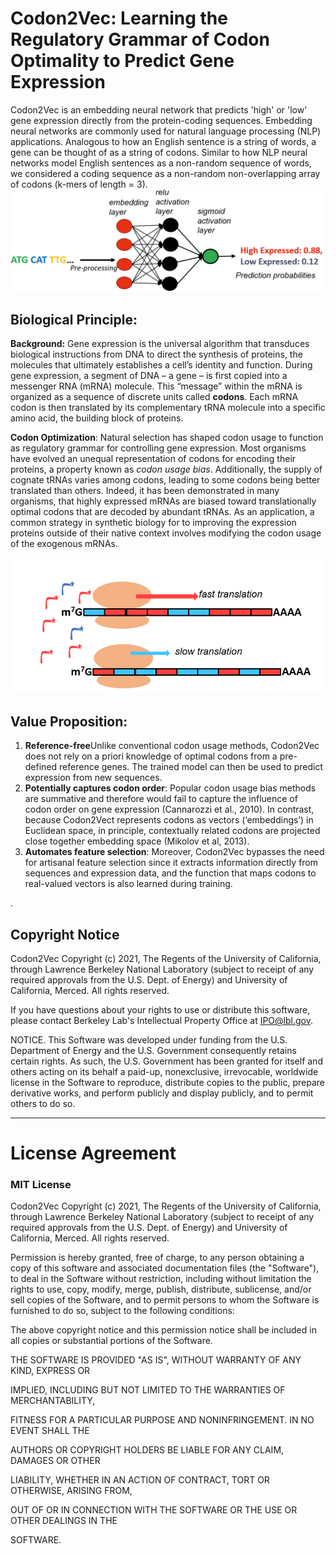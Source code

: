 # Codon2Vec: Learning the Regulatory Grammar of Codon Optimality to Predict Gene Expression
Codon2Vec is an embedding neural network that predicts 'high' or 'low' gene expression directly from the protein-coding sequences. Embedding neural networks are commonly used for natural language processing (NLP) applications. Analogous to how an English sentence is a string of words,  a gene can be thought of as a string of codons. Similar to how NLP neural networks model English sentences as a non-random sequence of words, we considered a coding sequence as a non-random non-overlapping array of codons (k-mers of length = 3).
![C2V Schema](/C2V_schema.png)

## Biological Principle: 
**Background:** Gene expression is the universal algorithm that transduces biological instructions from DNA to direct the synthesis of proteins, the molecules that ultimately establishes a cell’s identity and function. During gene expression, a segment of DNA – a gene – is first copied into a messenger RNA (mRNA) molecule. This “message” within the mRNA is organized as a sequence of discrete units called <b>codons</b>. Each mRNA codon is then translated by its complementary tRNA molecule into a specific amino acid, the building block of proteins. 
 
**Codon Optimization**: Natural selection has shaped codon usage to function as regulatory grammar for controlling gene expression. Most organisms have evolved an unequal representation of codons for encoding their proteins, a property known as <i>codon usage bias</i>. Additionally, the supply of cognate tRNAs varies among codons, leading to some codons being better translated than others. Indeed, it has been demonstrated in many organisms, that highly expressed mRNAs are biased toward translationally optimal codons that are decoded by abundant tRNAs. As an application, a common strategy in synthetic biology for to improving the expression proteins outside of their native context involves modifying the codon usage of the exogenous mRNAs.

![C2V Schema](/Codon_optimality.png)


## Value Proposition:
1. **Reference-free**Unlike conventional codon usage methods, Codon2Vec does not rely on a priori knowledge of optimal codons from a pre-defined reference genes. The trained model can then be used to predict expression from new sequences.
2. **Potentially captures codon order**: Popular codon usage bias methods are summative and therefore would fail to capture the influence of codon order on gene expression (Cannarozzi et al., 2010). In contrast, because Codon2Vect represents codons as vectors (‘embeddings’) in Euclidean space, in principle, contextually related codons are projected close together embedding space (Mikolov et al, 2013). 
3. **Automates feature selection**:  Moreover, Codon2Vec bypasses the need for artisanal feature selection since it extracts information directly from sequences and expression data, and the function that maps codons to real-valued vectors is also learned during training.

. 




## Copyright Notice 

Codon2Vec Copyright (c) 2021, The Regents of the University of California,
through Lawrence Berkeley National Laboratory (subject to receipt of any
required approvals from the U.S. Dept. of Energy) and University of
California, Merced. All rights reserved.

If you have questions about your rights to use or distribute this software,
please contact Berkeley Lab's Intellectual Property Office at
IPO@lbl.gov.

NOTICE.  This Software was developed under funding from the U.S. Department
of Energy and the U.S. Government consequently retains certain rights.  As
such, the U.S. Government has been granted for itself and others acting on
its behalf a paid-up, nonexclusive, irrevocable, worldwide license in the
Software to reproduce, distribute copies to the public, prepare derivative 
works, and perform publicly and display publicly, and to permit others to do so.


****************************
# License Agreement 

### MIT License

Codon2Vec Copyright (c) 2021, The Regents of the University of California,
through Lawrence Berkeley National Laboratory (subject to receipt of any
required approvals from the U.S. Dept. of Energy) and University of
California, Merced. All rights reserved.

Permission is hereby granted, free of charge, to any person obtaining a copy 
of this software and associated documentation files (the "Software"), to deal 
in the Software without restriction, including without limitation the rights to use,
copy, modify, merge, publish, distribute, sublicense, and/or sell copies of the 
Software, and to permit persons to whom the Software is furnished to do so,
subject to the following conditions:

The above copyright notice and this permission notice shall be included in all
copies or substantial portions of the Software.

THE SOFTWARE IS PROVIDED "AS IS", WITHOUT WARRANTY OF ANY KIND, EXPRESS OR

IMPLIED, INCLUDING BUT NOT LIMITED TO THE WARRANTIES OF MERCHANTABILITY,

FITNESS FOR A PARTICULAR PURPOSE AND NONINFRINGEMENT. IN NO EVENT SHALL THE

AUTHORS OR COPYRIGHT HOLDERS BE LIABLE FOR ANY CLAIM, DAMAGES OR OTHER

LIABILITY, WHETHER IN AN ACTION OF CONTRACT, TORT OR OTHERWISE, ARISING FROM,

OUT OF OR IN CONNECTION WITH THE SOFTWARE OR THE USE OR OTHER DEALINGS IN THE 

SOFTWARE.
